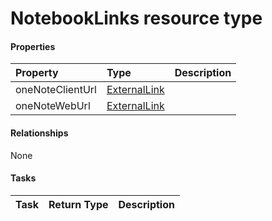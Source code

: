 # NotebookLinks resource type



#### Properties
| Property	   | Type	|Description|
|:---------------|:--------|:----------|
|oneNoteClientUrl|[ExternalLink](externallink.md)||
|oneNoteWebUrl|[ExternalLink](externallink.md)||

#### Relationships
None


#### Tasks

| Task		   | Return Type	|Description|
|:---------------|:--------|:----------|
